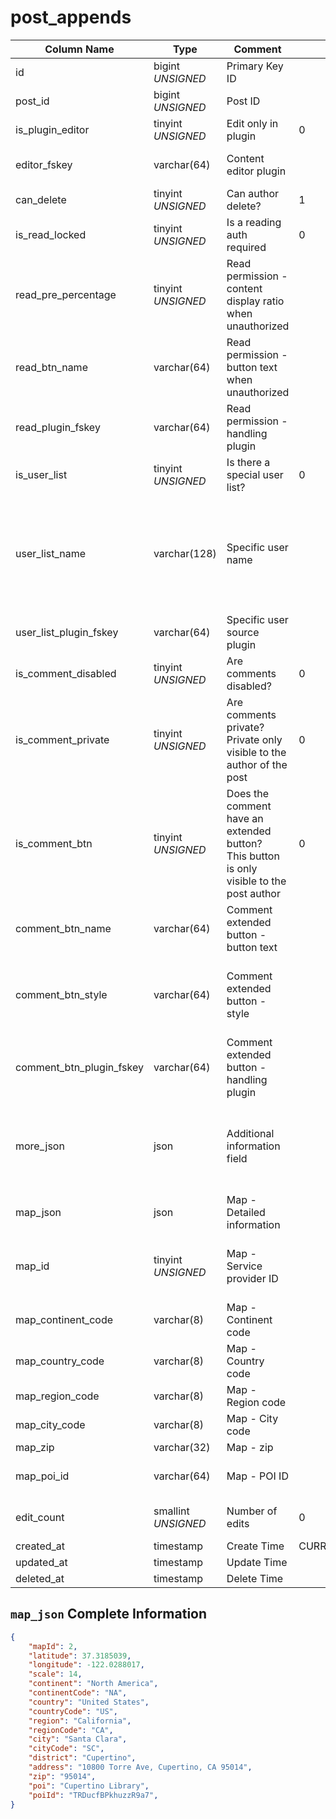 # post_appends

| Column Name | Type | Comment | Default | Null | Remark |
| --- | --- | --- | --- | --- | --- |
| id | bigint *UNSIGNED* | Primary Key ID | | NO | Auto Increment |
| post_id | bigint *UNSIGNED* | Post ID |  | NO | Related field [posts->id](posts.md) |
| is_plugin_editor | tinyint *UNSIGNED* | Edit only in plugin | 0 | NO | 0.No / 1.Yes |
| editor_fskey | varchar(64) | Content editor plugin |  | YES | Related field [plugins->fskey](../plugins/plugins.md) |
| can_delete | tinyint *UNSIGNED* | Can author delete? | 1 | NO | 0.No / 1.Yes |
| is_read_locked | tinyint *UNSIGNED* | Is a reading auth required | 0 | NO | 0.No / 1.Yes |
| read_pre_percentage | tinyint *UNSIGNED* | Read permission - content display ratio when unauthorized |  | YES | Percentage<br>30 means displaying 30% of the content |
| read_btn_name | varchar(64) | Read permission - button text when unauthorized |  | YES | **Multilingual** |
| read_plugin_fskey | varchar(64) | Read permission - handling plugin |  | YES | Related field [plugins->fskey](../plugins/plugins.md) |
| is_user_list | tinyint *UNSIGNED* | Is there a special user list? | 0 | NO | 0.No / 1.Yes |
| user_list_name | varchar(128) | Specific user name |  | YES | **Multilingual**<br>For example: Rewarding users, Purchasing users, Downloaded users |
| user_list_plugin_fskey | varchar(64) | Specific user source plugin |  | YES | Related field [plugins->fskey](../plugins/plugins.md) |
| is_comment_disabled | tinyint *UNSIGNED* | Are comments disabled? | 0 | NO |  0.No / 1.Yes |
| is_comment_private | tinyint *UNSIGNED* | Are comments private?<br>Private only visible to the author of the post | 0 | NO | 0.No / 1.Yes |
| is_comment_btn | tinyint *UNSIGNED* | Does the comment have an extended button?<br>This button is only visible to the post author | 0 | NO | 0.No / 1.Yes |
| comment_btn_name | varchar(64) | Comment extended button - button text |  | YES | **Multilingual** |
| comment_btn_style | varchar(64) | Comment extended button - style |  | YES | primary / secondary / success / danger / warning / info |
| comment_btn_plugin_fskey | varchar(64) | Comment extended button - handling plugin |  | YES | Related field [plugins->fskey](../plugins/plugins.md) |
| more_json | json | Additional information field |  | YES | For example: Publisher IP location name, device name, etc. |
| map_json | json | Map - Detailed information |  | YES |  |
| map_id | tinyint *UNSIGNED* | Map - Service provider ID |  | YES | Source map service provider key-value dictionary |
| map_continent_code | varchar(8) | Map - Continent code |  | YES |  |
| map_country_code | varchar(8) | Map - Country code |  | YES |  |
| map_region_code | varchar(8) | Map - Region code |  | YES |  |
| map_city_code | varchar(8) | Map - City code |  | YES |  |
| map_zip | varchar(32) | Map - zip |  | YES |  |
| map_poi_id | varchar(64) | Map - POI ID |  | YES | Map service provider exclusive ID |
| edit_count | smallint *UNSIGNED* | Number of edits | 0 | NO | Total number of edits |
| created_at | timestamp | Create Time | CURRENT_TIMESTAMP | NO |  |
| updated_at | timestamp | Update Time |  | YES |  |
| deleted_at | timestamp | Delete Time |  | YES |  |

## `map_json` Complete Information

```json
{
    "mapId": 2,
    "latitude": 37.3185039,
    "longitude": -122.0288017,
    "scale": 14,
    "continent": "North America",
    "continentCode": "NA",
    "country": "United States",
    "countryCode": "US",
    "region": "California",
    "regionCode": "CA",
    "city": "Santa Clara",
    "cityCode": "SC",
    "district": "Cupertino",
    "address": "10800 Torre Ave, Cupertino, CA 95014",
    "zip": "95014",
    "poi": "Cupertino Library",
    "poiId": "TRDucfBPkhuzzR9a7",
}
```
